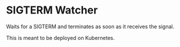 # SIGTERM Watcher

Waits for a SIGTERM and terminates as soon as it receives the signal.

This is meant to be deployed on Kubernetes.

